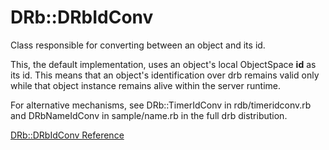 # DRb::DRbIdConv

Class responsible for converting between an object and its id.

This, the default implementation, uses an object's local ObjectSpace __id__ as
its id.  This means that an object's identification over drb remains valid
only while that object instance remains alive within the server runtime.

For alternative mechanisms, see DRb::TimerIdConv in rdb/timeridconv.rb and
DRbNameIdConv in sample/name.rb in the full drb distribution.

[DRb::DRbIdConv Reference](https://ruby-doc.org/stdlib-2.5.0/libdoc/drb/rdoc/DRb::DRbIdConv.html)
